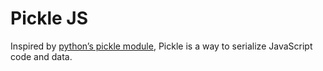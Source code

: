 # Pickle JS

Inspired by [python’s pickle module](https://docs.python.org/3/library/pickle.html),
Pickle is a way to serialize JavaScript code and data.